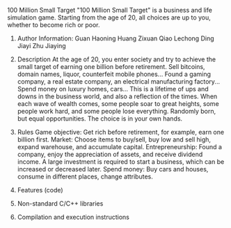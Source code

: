 100 Million Small Target
    "100 Million Small Target" is a business and life simulation game. Starting from the age of 20, all choices are up to you, whether to become rich or poor.
  
1. Author Information:
    Guan Haoning
    Huang Zixuan
    Qiao Lechong
    Ding Jiayi
    Zhu Jiaying

2. Description
    At the age of 20, you enter society and try to achieve the small target of earning one billion before retirement.
    Sell bitcoins, domain names, liquor, counterfeit mobile phones...
    Found a gaming company, a real estate company, an electrical manufacturing factory...
    Spend money on luxury homes, cars...
    This is a lifetime of ups and downs in the business world, and also a reflection of the times.
    When each wave of wealth comes, some people soar to great heights, some people work hard, and some people lose everything.
    Randomly born, but equal opportunities. The choice is in your own hands.

3. Rules
    Game objective: Get rich before retirement, for example, earn one billion first.
    Market: Choose items to buy/sell, buy low and sell high, expand warehouse, and accumulate capital.
    Entrepreneurship: Found a company, enjoy the appreciation of assets, and receive dividend income. A large investment is required to start a business, which can be increased or decreased later.
    Spend money: Buy cars and houses, consume in different places, change attributes.

4. Features (code)

5. Non-standard C/C++ libraries

6. Compilation and execution instructions
